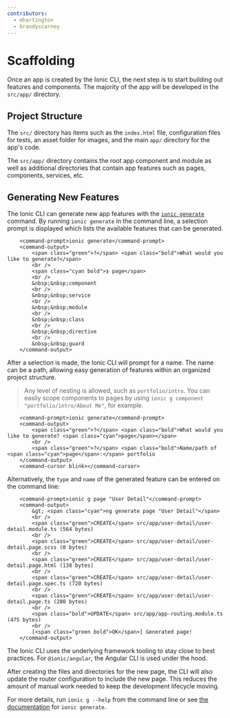 ```yaml
---
contributors:
  - mhartington
  - brandyscarney
---
```


# Scaffolding

Once an app is created by the Ionic CLI, the next step is to start building out features and components. The majority of the app will be developed in the `src/app/` directory.

## Project Structure

<file-tree>
    <file-tree-directory name="src">
        <file-tree-directory name="app" collapsed></file-tree-directory>
        <file-tree-directory name="assets" collapsed></file-tree-directory>
        <file-tree-directory name="environments" collapsed></file-tree-directory>
        <file-tree-directory name="theme" collapsed></file-tree-directory>
        <file-tree-file name="global.scss"></file-tree-file>
        <file-tree-file name="index.html"></file-tree-file>
        <file-tree-file name="main.ts"></file-tree-file>
        <file-tree-file name="polyfills.ts"></file-tree-file>
        <file-tree-file name="test.ts"></file-tree-file>
        <file-tree-file name="zone-flags.ts"></file-tree-file>
    </file-tree-directory>
</file-tree>

The `src/` directory has items such as the `index.html` file, configuration files for tests, an asset folder for images, and the main `app/` directory for the app's code.

<file-tree>
    <file-tree-directory name="src">
        <file-tree-directory name="app">
            <file-tree-file name="app-routing.module.ts"></file-tree-file>
            <file-tree-file name="app.component.html"></file-tree-file>
            <file-tree-file name="app.component.spec.ts"></file-tree-file>
            <file-tree-file name="app.component.ts"></file-tree-file>
            <file-tree-file name="app.module.ts"></file-tree-file>
        </file-tree-directory>
    </file-tree-directory>
</file-tree>

The `src/app/` directory contains the root app component and module as well as additional directories that contain app features such as pages, components, services, etc.

## Generating New Features

The Ionic CLI can generate new app features with the [`ionic generate`](/docs/cli/commands/generate) command. By running `ionic generate` in the command line, a selection prompt is displayed which lists the available features that can be generated.

```
    <command-prompt>ionic generate</command-prompt>
    <command-output>
        <span class="green">?</span> <span class="bold">What would you like to generate?</span>
        <br />
        <span class="cyan bold">❯ page</span>
        <br />
        &nbsp;&nbsp;component
        <br />
        &nbsp;&nbsp;service
        <br />
        &nbsp;&nbsp;module
        <br />
        &nbsp;&nbsp;class
        <br />
        &nbsp;&nbsp;directive
        <br />
        &nbsp;&nbsp;guard
    </command-output>
```

After a selection is made, the Ionic CLI will prompt for a name. The name can be a path, allowing easy generation of features within an organized project structure.

> Any level of nesting is allowed, such as `portfolio/intro`. You can easily scope components to pages by using `ionic g component "portfolio/intro/About Me"`, for example.

```
    <command-prompt>ionic generate</command-prompt>
    <command-output>
        <span class="green">?</span> <span class="bold">What would you like to generate? <span class="cyan">page</span></span>
        <br />
        <span class="green">?</span> <span class="bold">Name/path of <span class="cyan">page</span>:</span> portfolio
    </command-output>
    <command-cursor blink></command-cursor>
```

Alternatively, the `type` and `name` of the generated feature can be entered on the command line:

```
    <command-prompt>ionic g page "User Detail"</command-prompt>
    <command-output>
        &gt; <span class="cyan">ng generate page "User Detail"</span>
        <br />
        <span class="green">CREATE</span> src/app/user-detail/user-detail.module.ts (564 bytes)
        <br />
        <span class="green">CREATE</span> src/app/user-detail/user-detail.page.scss (0 bytes)
        <br />
        <span class="green">CREATE</span> src/app/user-detail/user-detail.page.html (138 bytes)
        <br />
        <span class="green">CREATE</span> src/app/user-detail/user-detail.page.spec.ts (720 bytes)
        <br />
        <span class="green">CREATE</span> src/app/user-detail/user-detail.page.ts (280 bytes)
        <br />
        <span class="bold">UPDATE</span> src/app/app-routing.module.ts (475 bytes)
        <br />
        [<span class="green bold">OK</span>] Generated page!
    </command-output>
```

The Ionic CLI uses the underlying framework tooling to stay close to best practices. For `@ionic/angular`, the Angular CLI is used under the hood.

After creating the files and directories for the new page, the CLI will also update the router configuration to include the new page. This reduces the amount of manual work needed to keep the development lifecycle moving.

For more details, run `ionic g --help` from the command line or see [the documentation](/docs/cli/commands/generate) for `ionic generate`.
